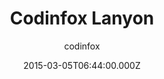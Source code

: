---
title: Codinfox Lanyon
github: https://github.com/codinfox/codinfox-lanyon
demo: https://codinfox.github.io/
author: codinfox
ssg:
  - Jekyll
cms:
  - Markdown
date: 2015-03-05T06:44:00.000Z
description: Another jekyll templated based on lanyon
draft: true
publish_date: '2015-03-05T06:44:00Z'
update_date: '2016-06-08T16:32:04Z'
github_star: 393
github_fork: 246
---
